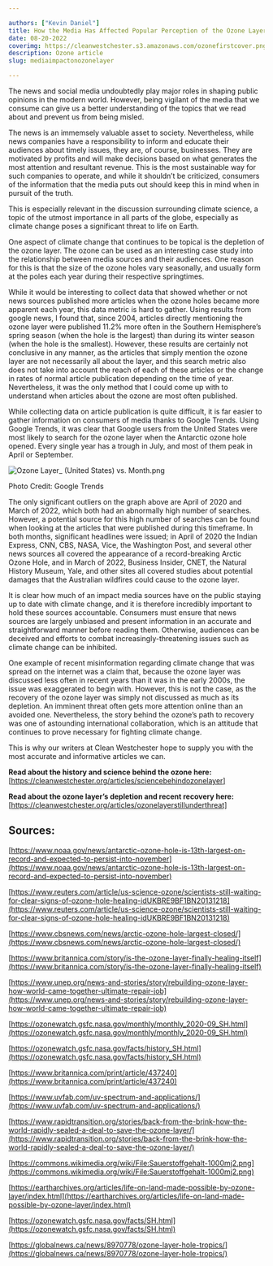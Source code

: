 ```yaml
---

authors: ["Kevin Daniel"]
title: How the Media Has Affected Popular Perception of the Ozone Layer
date: 08-20-2022
coverimg: https://cleanwestchester.s3.amazonaws.com/ozonefirstcover.png
description: Ozone article
slug: mediaimpactonozonelayer

---
```


The news and social media undoubtedly play major roles in shaping public opinions in the modern world. However, being vigilant of the media that we consume can give us a better understanding of the topics that we read about and prevent us from being misled.

The news is an immemsely valuable asset to society. Nevertheless, while news companies have a responsibility to inform and educate their audiences about timely issues, they are, of course, businesses. They are motivated by profits and will make decisions based on what generates the most attention and resultant revenue. This is the most sustainable way for such companies to operate, and while it shouldn’t be criticized, consumers of the information that the media puts out should keep this in mind when in pursuit of the truth.

This is especially relevant in the discussion surrounding climate science, a topic of the utmost importance in all parts of the globe, especially as climate change poses a significant threat to life on Earth.

One aspect of climate change that continues to be topical is the depletion of the ozone layer. The ozone can be used as an interesting case study into the relationship between media sources and their audiences. One reason for this is that the size of the ozone holes vary seasonally, and usually form at the poles each year during their respective springtimes.

While it would be interesting to collect data that showed whether or not news sources published more articles when the ozone holes became more apparent each year, this data metric is hard to gather. Using results from google news, I found that, since 2004, articles directly mentioning the ozone layer were published 11.2% more often in the Southern Hemisphere’s spring season (when the hole is the largest) than during its winter season (when the hole is the smallest). However, these results are certainly not conclusive in any manner, as the articles that simply mention the ozone layer are not necessarily all about the layer, and this search metric also does not take into account the reach of each of these articles or the change in rates of normal article publication depending on the time of year. Nevertheless, it was the only method that I could come up with to understand when articles about the ozone are most often published.

While collecting data on article publication is quite difficult, it is far easier to gather information on consumers of media thanks to Google Trends. Using Google Trends, it was clear that Google users from the United States were most likely to search for the ozone layer when the Antarctic ozone hole opened. Every single year has a trough in July, and most of them peak in April or September.

![Ozone Layer_ (United States) vs. Month.png](https://cleanwestchester.s3.amazonaws.com/articleimgs/mediaimpactozone1.jpg)

<p class="credit">Photo Credit: Google Trends</p>

The only significant outliers on the graph above are April of 2020 and March of 2022, which both had an abnormally high number of searches. However, a potential source for this high number of searches can be found when looking at the articles that were published during this timeframe. In both months, significant headlines were issued; in April of 2020 the Indian Express, CNN, CBS, NASA, Vice, the Washington Post, and several other news sources all covered the appearance of a record-breaking Arctic Ozone Hole, and in March of 2022, Business Insider, CNET, the Natural History Museum, Yale, and other sites all covered studies about potential damages that the Australian wildfires could cause to the ozone layer.

It is clear how much of an impact media sources have on the public staying up to date with climate change, and it is therefore incredibly important to hold these sources accountable. Consumers must ensure that news sources are largely unbiased and present information in an accurate and straightforward manner before reading them. Otherwise, audiences can be deceived and efforts to combat increasingly-threatening issues such as climate change can be inhibited.

One example of recent misinformation regarding climate change that was spread on the internet was a claim that, because the ozone layer was discussed less often in recent years than it was in the early 2000s, the issue was exaggerated to begin with. However, this is not the case, as the recovery of the ozone layer was simply not discussed as much as its depletion. An imminent threat often gets more attention online than an avoided one. Nevertheless, the story behind the ozone’s path to recovery was one of astounding international collaboration, which is an attitude that continues to prove necessary for fighting climate change.

This is why our writers at Clean Westchester hope to supply you with the most accurate and informative articles we can.

**Read about the history and science behind the ozone here:** [https://cleanwestchester.org/articles/sciencebehindozonelayer]

**Read about the ozone layer’s depletion and recent recovery here:** [https://cleanwestchester.org/articles/ozonelayerstillunderthreat]

## Sources:

[https://www.noaa.gov/news/antarctic-ozone-hole-is-13th-largest-on-record-and-expected-to-persist-into-november](https://www.noaa.gov/news/antarctic-ozone-hole-is-13th-largest-on-record-and-expected-to-persist-into-november)

[https://www.reuters.com/article/us-science-ozone/scientists-still-waiting-for-clear-signs-of-ozone-hole-healing-idUKBRE9BF1BN20131218](https://www.reuters.com/article/us-science-ozone/scientists-still-waiting-for-clear-signs-of-ozone-hole-healing-idUKBRE9BF1BN20131218)

[https://www.cbsnews.com/news/arctic-ozone-hole-largest-closed/](https://www.cbsnews.com/news/arctic-ozone-hole-largest-closed/)

[https://www.britannica.com/story/is-the-ozone-layer-finally-healing-itself](https://www.britannica.com/story/is-the-ozone-layer-finally-healing-itself)

[https://www.unep.org/news-and-stories/story/rebuilding-ozone-layer-how-world-came-together-ultimate-repair-job](https://www.unep.org/news-and-stories/story/rebuilding-ozone-layer-how-world-came-together-ultimate-repair-job)

[https://ozonewatch.gsfc.nasa.gov/monthly/monthly_2020-09_SH.html](https://ozonewatch.gsfc.nasa.gov/monthly/monthly_2020-09_SH.html)

[https://ozonewatch.gsfc.nasa.gov/facts/history_SH.html](https://ozonewatch.gsfc.nasa.gov/facts/history_SH.html)

[https://www.britannica.com/print/article/437240](https://www.britannica.com/print/article/437240)

[https://www.uvfab.com/uv-spectrum-and-applications/](https://www.uvfab.com/uv-spectrum-and-applications/)

[https://www.rapidtransition.org/stories/back-from-the-brink-how-the-world-rapidly-sealed-a-deal-to-save-the-ozone-layer/](https://www.rapidtransition.org/stories/back-from-the-brink-how-the-world-rapidly-sealed-a-deal-to-save-the-ozone-layer/)

[https://commons.wikimedia.org/wiki/File:Sauerstoffgehalt-1000mj2.png](https://commons.wikimedia.org/wiki/File:Sauerstoffgehalt-1000mj2.png)

[https://eartharchives.org/articles/life-on-land-made-possible-by-ozone-layer/index.html](https://eartharchives.org/articles/life-on-land-made-possible-by-ozone-layer/index.html)

[https://ozonewatch.gsfc.nasa.gov/facts/SH.html](https://ozonewatch.gsfc.nasa.gov/facts/SH.html)

[https://globalnews.ca/news/8970778/ozone-layer-hole-tropics/](https://globalnews.ca/news/8970778/ozone-layer-hole-tropics/)
